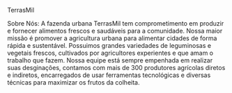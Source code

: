 TerrasMil

Sobre Nós:
A fazenda urbana TerrasMil tem comprometimento em produzir e fornecer alimentos frescos e saudáveis para a comunidade. Nossa maior missão é promover a agricultura urbana para alimentar cidades de forma rápida e sustentável. 
Possuimos grandes variedades de leguminosas e vegetais frescos, cultivados por agricultores experientes e que amam o trabalho que fazem. Nossa equipe está sempre empenhada em realizar suas desginações, contamos com mais de 300 produtores agrícolas diretos e indiretos, encarregados de usar ferramentas tecnológicas e diversas técnicas para maximizar os frutos da colheita. 
